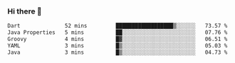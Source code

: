 ### Hi there 👋

<!--START_SECTION:waka-->

```txt
Dart              52 mins         ██████████████████▒░░░░░░   73.57 %
Java Properties   5 mins          ██░░░░░░░░░░░░░░░░░░░░░░░   07.76 %
Groovy            4 mins          █▓░░░░░░░░░░░░░░░░░░░░░░░   06.51 %
YAML              3 mins          █▒░░░░░░░░░░░░░░░░░░░░░░░   05.03 %
Java              3 mins          █▒░░░░░░░░░░░░░░░░░░░░░░░   04.73 %
```

<!--END_SECTION:waka-->


<!--
**AnkelMauCastillo/AnkelMauCastillo** is a ✨ _special_ ✨ repository because its `README.md` (this file) appears on your GitHub profile.

Here are some ideas to get you started:

- 🔭 I’m currently working on ...
- 🌱 I’m currently learning ...
- 👯 I’m looking to collaborate on ...
- 🤔 I’m looking for help with ...
- 💬 Ask me about ...
- 📫 How to reach me: ...
- 😄 Pronouns: ...
- ⚡ Fun fact: ...
-->
